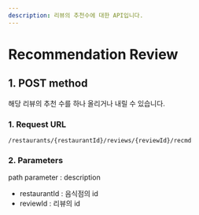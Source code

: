 ```yaml
---
description: 리뷰의 추천수에 대한 API입니다.
---
```


# Recommendation Review

## 1. POST method

해당 리뷰의 추천 수를 하나 올리거나 내릴 수 있습니다.

### 1. Request URL

```
/restaurants/{restaurantId}/reviews/{reviewId}/recmd
```

### 2. Parameters

path parameter : description

* restaurantId : 음식점의 id
* reviewId : 리뷰의 id
